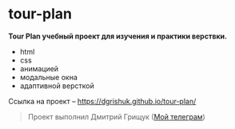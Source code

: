 # tour-plan

**Tour Plan учебный проект для изучения и практики верствки.**

* html
* css
* анимацией
* модальные окна
* адаптивной версткой

Ссылка на проект – https://dgrishuk.github.io/tour-plan/

> Проект выполнил Дмитрий Грищук ([Мой телеграм](https://t.me/d16024722))
